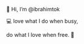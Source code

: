 👋 Hi, I’m @ibrahimtok

:computer: love what I do when busy,

do what I love when free. 🏀

<!---
ibrahimtok/ibrahimtok is a ✨ special ✨ repository because its `README.md` (this file) appears on your GitHub profile.
You can click the Preview link to take a look at your changes.
--->

